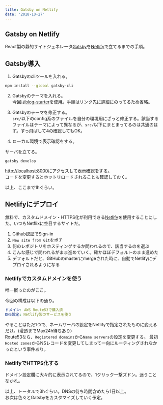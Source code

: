 ```yaml
---
title: Gatsby on Netlify
date: '2018-10-27'
---
```


## Gatsby on Netlify
React製の静的サイトジェネレータ[Gatsby](https://www.gatsbyjs.org/)を[Netlify](https://www.netlify.com/)で立てるまでの手順。

## Gatsby導入

1. Gatsbyのcliツールを入れる。
```bash
npm install --global gatsby-cli
```

2. Gatsbyのテーマを入れる。  
今回は[blog-starter](https://greglobinski.github.io/gatsby-starter-kit-docs/advanced-usage/)を使用。手順はリンク先に詳細にのってるため省略。

3. Gatsbyのテーマを修正する。  
`src/`以下のconfig系のファイルを自分の環境用にざっと修正する。該当するファイルはテーマによって異なるが、`src/`以下にまとまってるのは共通のはず。すっ飛ばして4の確認してもOK。

4. ローカル環境で表示確認をする。  

サーバを立てる。  
```
gatsby develop
```

[http://localhost:8000](http://localhost:8000)にアクセスして表示確認をする。  
コードを変更するとホットリロードされることも確認しておく。

以上、ここまで1hぐらい。

## Netlifyにデプロイ

無料で、カスタムドメイン・HTTPS化が利用できる[Netlify](https://www.netlify.com/)を使用することにした。いつもNetflixに空目するサイトだ。

1. Github認証でSign-in
2. `New site from Git`をポチ
3. 何のレポジトリをホスティングするか問われるので、該当するのを選ぶ
4. こんな感じで問われるがまま進めていく。確かほぼデフォルトのまま進めた
5. デフォルトだと、GitHubのmasterにmergeされた時に、自動でNetlifyにデプロイされるようになる

### Netlifyでカスタムドメインを使う
唯一嵌ったのがここ。

今回の構成は以下の通り。
```yaml
ドメイン: AWS Route53で購入済
DNS設定: Netlify製のサービスを使う
```

やることはただ1つで、ネームサーバの設定をNetlifyで指定されたものに変えるだけ。(浸透までMax24h待ちあり)  
Route53なら、`Registered domains`から`Name servers`の設定を変更する。
最初`Hosted zones`からNSレコードを変更してしまって一向にルーティングされなかったという事件あり。

### NetlifyでHTTPS化する
ドメイン設定欄に大々的に表示されてるので、1クリック一撃ズドン。迷うことなかれ。

以上、トータルで3hぐらい。DNSの待ち時間含めたら1日以上。  
お次は色々とGatsbyをカスタマイズしていく予定。
